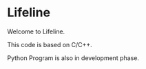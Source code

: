 # Lifeline
Welcome to Lifeline.

This code is based on C/C++.

Python Program is also in development phase.

